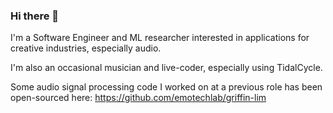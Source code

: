 ### Hi there 👋

I'm a Software Engineer and ML researcher interested in applications for creative industries, especially audio.

I'm also an occasional musician and live-coder, especially using TidalCycle.

Some audio signal processing code I worked on at a previous role has been open-sourced here: https://github.com/emotechlab/griffin-lim
<!--
**jaza-syed/jaza-syed** is a ✨ _special_ ✨ repository because its `README.md` (this file) appears on your GitHub profile.

Here are some ideas to get you started:

- 🔭 I’m currently working on ...
- 🌱 I’m currently learning ...
- 👯 I’m looking to collaborate on ...
- 🤔 I’m looking for help with ...
- 💬 Ask me about ...
- 📫 How to reach me: ...
- 😄 Pronouns: ...
- ⚡ Fun fact: ...
-->
